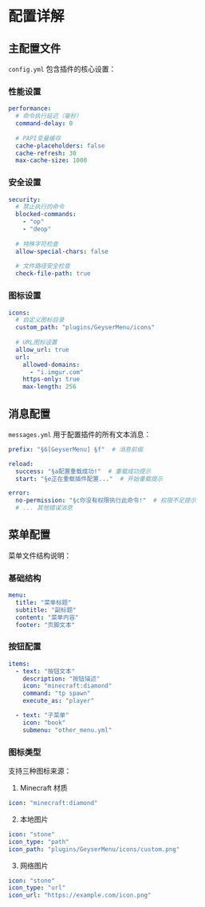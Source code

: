 # 配置详解

## 主配置文件

`config.yml` 包含插件的核心设置：

### 性能设置

```yaml
performance:
  # 命令执行延迟（毫秒）
  command-delay: 0
  
  # PAPI变量缓存
  cache-placeholders: false
  cache-refresh: 30
  max-cache-size: 1000
```

### 安全设置

```yaml
security:
  # 禁止执行的命令
  blocked-commands:
    - "op"
    - "deop"
  
  # 特殊字符检查
  allow-special-chars: false
  
  # 文件路径安全检查
  check-file-path: true
```

### 图标设置

```yaml
icons:
  # 自定义图标目录
  custom_path: "plugins/GeyserMenu/icons"
  
  # URL图标设置
  allow_url: true
  url:
    allowed-domains:
      - "i.imgur.com"
    https-only: true
    max-length: 256
```

## 消息配置

`messages.yml` 用于配置插件的所有文本消息：

```yaml
prefix: "§6[GeyserMenu] §f"  # 消息前缀

reload:
  success: "§a配置重载成功!"  # 重载成功提示
  start: "§e正在重载插件配置..."  # 开始重载提示

error:
  no-permission: "§c你没有权限执行此命令!"  # 权限不足提示
  # ... 其他错误消息
```

## 菜单配置

菜单文件结构说明：

### 基础结构

```yaml
menu:
  title: "菜单标题"
  subtitle: "副标题"
  content: "菜单内容"
  footer: "页脚文本"
```

### 按钮配置

```yaml
items:
  - text: "按钮文本"
    description: "按钮描述"
    icon: "minecraft:diamond"
    command: "tp spawn"
    execute_as: "player"

  - text: "子菜单"
    icon: "book"
    submenu: "other_menu.yml"
```

### 图标类型

支持三种图标来源：

1. Minecraft 材质
```yaml
icon: "minecraft:diamond"
```

2. 本地图片
```yaml
icon: "stone"
icon_type: "path"
icon_path: "plugins/GeyserMenu/icons/custom.png"
```

3. 网络图片
```yaml
icon: "stone"
icon_type: "url"
icon_url: "https://example.com/icon.png"
``` 